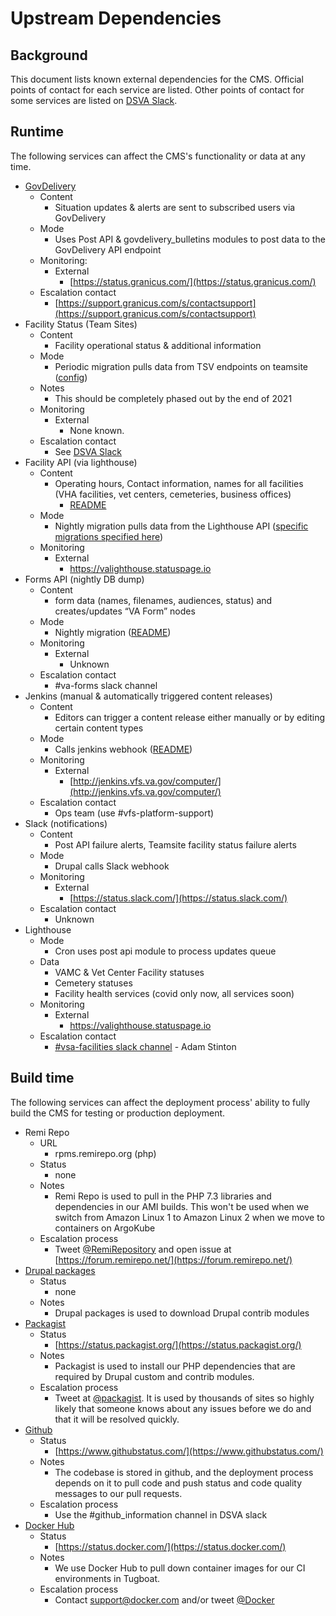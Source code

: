 # Upstream Dependencies

## Background

This document lists known external dependencies for the CMS.
Official points of contact for each service are listed.
Other points of contact for some services are listed on [DSVA Slack](https://dsva.slack.com/archives/CT4GZBM8F/p1628284192216100).

## Runtime

The following services can affect the CMS's functionality or data at any time.

* [GovDelivery](https://granicus.com/solution/govdelivery/)
    * Content
        * Situation updates & alerts are sent to subscribed users via GovDelivery
    * Mode
        * Uses Post API & govdelivery_bulletins modules to post data to the GovDelivery API endpoint
    * Monitoring: 
        * External
            * [https://status.granicus.com/](https://status.granicus.com/)
    * Escalation contact
        * [https://support.granicus.com/s/contactsupport](https://support.granicus.com/s/contactsupport)
* Facility Status (Team Sites)
    * Content
        * Facility operational status & additional information
    * Mode
        * Periodic migration pulls data from TSV endpoints on teamsite ([config](/config/sync/migrate_plus.migration.va_node_health_care_local_facility_status.yml))
    * Notes
        * This should be completely phased out by the end of 2021
    * Monitoring
        * External
            * None known.
    * Escalation contact
        * See [DSVA Slack](https://dsva.slack.com/archives/CT4GZBM8F/p1628284192216100)
* Facility API (via lighthouse)
    * Content
        * Operating hours, Contact information, names for all facilities (VHA facilities, vet centers, cemeteries, business offices)
            * [README](https://github.com/department-of-veterans-affairs/va.gov-cms/blob/master/READMES/migrations-facility.md)
    * Mode
        * Nightly migration pulls data from the Lighthouse API ([specific migrations specified here](/tasks-periodic.yml))
    * Monitoring
        * External
            * https://valighthouse.statuspage.io
* Forms API (nightly DB dump)
    * Content
        * form data (names, filenames, audiences, status) and creates/updates “VA Form” nodes
    * Mode
        * Nightly migration ([README](https://github.com/department-of-veterans-affairs/va.gov-cms/blob/master/READMES/migrations-forms.md))
    * Monitoring
        * External
            *  Unknown
    * Escalation contact
        * #va-forms slack channel
* Jenkins (manual & automatically triggered content releases)
    * Content
        * Editors can trigger a content release either manually or by editing certain content types
    * Mode
        * Calls jenkins webhook ([README](https://github.com/department-of-veterans-affairs/va.gov-cms/blob/master/READMES/cms-content-release.md#automatic))
    * Monitoring
        * External
            * [http://jenkins.vfs.va.gov/computer/](http://jenkins.vfs.va.gov/computer/)
    * Escalation contact
        * Ops team (use #vfs-platform-support)
* Slack (notifications)
    * Content
        * Post API failure alerts, Teamsite facility status failure alerts
    * Mode
        * Drupal calls Slack webhook
    * Monitoring
        * External
            * [https://status.slack.com/](https://status.slack.com/) 
    * Escalation contact
        * Unknown
* Lighthouse
    * Mode
        * Cron uses post api module to process updates queue
    * Data
        * VAMC & Vet Center Facility statuses
        * Cemetery statuses
        * Facility health services (covid only now, all services soon)
    * Monitoring
        * External
            * https://valighthouse.statuspage.io
    * Escalation contact
        * [#vsa-facilities slack channel](https://dsva.slack.com/archives/C0FQSS30V) - Adam Stinton

## Build time

The following services can affect the deployment process' ability to fully build the CMS for testing or production deployment.

* Remi Repo
    * URL
        * rpms.remirepo.org (php)
    * Status
        * none
    * Notes
        * Remi Repo is used to pull in the PHP 7.3 libraries and dependencies in our AMI builds. This won't be used when we switch from Amazon Linux 1 to Amazon Linux 2 when we move to containers on ArgoKube
    * Escalation process
        * Tweet [@RemiRepository](https://twitter.com/RemiRepository) and open issue at [https://forum.remirepo.net/](https://forum.remirepo.net/)
* [Drupal packages](packages.drupal.org)
    * Status
        * none
    * Notes
        * Drupal packages is used to download Drupal contrib modules
* [Packagist](https://packagist.org)
    * Status
        * [https://status.packagist.org/](https://status.packagist.org/)
    * Notes
        * Packagist is used to install our PHP dependencies that are required by Drupal custom and contrib modules.
    * Escalation process
        * Tweet at [@packagist](https://twitter.com/packagist). It is used by thousands of sites so highly likely that someone knows about any issues before we do and that it will be resolved quickly.
* [Github](https://github.com)
    * Status
        * [https://www.githubstatus.com/](https://www.githubstatus.com/)
    * Notes
        * The codebase is stored in github, and the deployment process depends on it to pull code and push status and code quality messages to our pull requests.
    * Escalation process
        * Use the #github_information channel in DSVA slack
* [Docker Hub](https://hub.docker.com/)
    * Status
        * [https://status.docker.com/](https://status.docker.com/)
    * Notes
        * We use Docker Hub to pull down container images for our CI environments in Tugboat.
    * Escalation process
        * Contact support@docker.com and/or tweet [@Docker](https://twitter.com/Docker)
